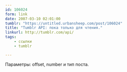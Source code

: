 ```yaml
---
id: 106024
form: link
date: 2007-03-10 02:01:00
tumblr: "https://untitled.urbansheep.com/post/106024"
title: "Tumblr API: пока только для чтения."
linkurl: http://tumblr.com/api/
tags:
    - ссылки
    - tumblr

---
```

<p>Параметры: offset, number и тип поста.</p>

